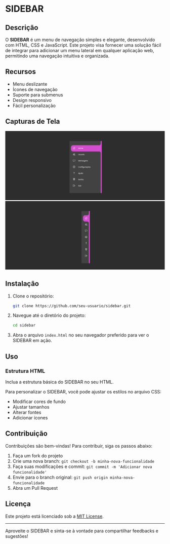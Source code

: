# SIDEBAR

## Descrição

O **SIDEBAR** é um menu de navegação simples e elegante, desenvolvido com HTML, CSS e JavaScript. Este projeto visa fornecer uma solução fácil de integrar para adicionar um menu lateral em qualquer aplicação web, permitindo uma navegação intuitiva e organizada.

## Recursos

- Menu deslizante
- Ícones de navegação
- Suporte para submenus
- Design responsivo
- Fácil personalização

## Capturas de Tela
<img src="./assets/sidebar aberto.png" alt="">
<img src="./assets/sidebarfechado.png" alt="">



## Instalação

1. Clone o repositório:

   ```bash
   git clone https://github.com/seu-usuario/sidebar.git
   ```

2. Navegue até o diretório do projeto:

   ```bash
   cd sidebar
   ```

3. Abra o arquivo `index.html` no seu navegador preferido para ver o SIDEBAR em ação.

## Uso

### Estrutura HTML

Inclua a estrutura básica do SIDEBAR no seu HTML.

Para personalizar o SIDEBAR, você pode ajustar os estilos no arquivo CSS:

- Modificar cores de fundo
- Ajustar tamanhos
- Alterar fontes
- Adicionar ícones

## Contribuição

Contribuições são bem-vindas! Para contribuir, siga os passos abaixo:

1. Faça um fork do projeto
2. Crie uma nova branch: `git checkout -b minha-nova-funcionalidade`
3. Faça suas modificações e commit: `git commit -m 'Adicionar nova funcionalidade'`
4. Envie para o branch original: `git push origin minha-nova-funcionalidade`
5. Abra um Pull Request

## Licença

Este projeto está licenciado sob a [MIT License](LICENSE).

---

Aproveite o SIDEBAR e sinta-se à vontade para compartilhar feedbacks e sugestões!
  
